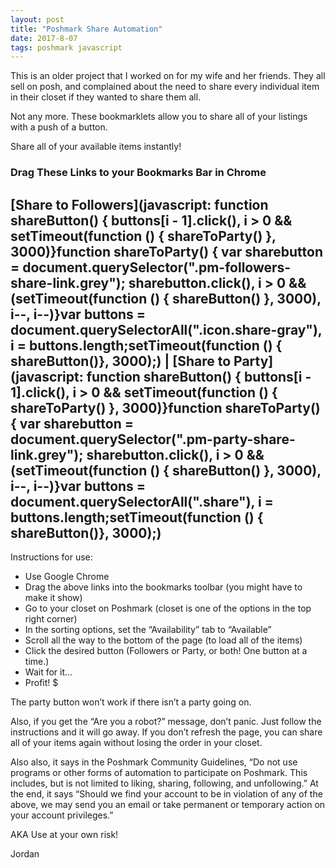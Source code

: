 ```yaml
---
layout: post
title: "Poshmark Share Automation"
date: 2017-8-07
tags: poshmark javascript
---
```


This is an older project that I worked on for my wife and her friends. They all sell on posh, and complained about the need to share every individual item in their closet if they wanted to share them all.

Not any more. These bookmarklets allow you to share all of your listings with a push of a button.

Share all of your available items instantly!

### Drag These Links to your Bookmarks Bar in Chrome
## [Share to Followers](javascript: function shareButton() {    buttons[i - 1].click(), i > 0 && setTimeout(function () {        shareToParty()    }, 3000)}function shareToParty() {    var sharebutton = document.querySelector(".pm-followers-share-link.grey");    sharebutton.click(), i > 0 && (setTimeout(function () {        shareButton()    }, 3000), i--, i--)}var buttons = document.querySelectorAll(".icon.share-gray"),    i = buttons.length;setTimeout(function () {    shareButton()}, 3000);) | [Share to Party](javascript: function shareButton() {    buttons[i - 1].click(), i > 0 && setTimeout(function () {        shareToParty()    }, 3000)}function shareToParty() {    var sharebutton = document.querySelector(".pm-party-share-link.grey");    sharebutton.click(), i > 0 && (setTimeout(function () {        shareButton()    }, 3000), i--, i--)}var buttons = document.querySelectorAll(".share"),    i = buttons.length;setTimeout(function () {    shareButton()}, 3000);)

Instructions for use:
* Use Google Chrome
* Drag the above links into the bookmarks toolbar (you might have to make it show)
* Go to your closet on Poshmark (closet is one of the options in the top right corner)
* In the sorting options, set the “Availability” tab to “Available”
* Scroll all the way to the bottom of the page (to load all of the items)
* Click the desired button (Followers or Party, or both! One button at a time.)
* Wait for it…
* Profit! $

The party button won’t work if there isn’t a party going on.

Also, if you get the “Are you a robot?” message, don’t panic. Just follow the instructions and it will go away. If you don’t refresh the page, you can share all of your items again without losing the order in your closet.

Also also, it says in the Poshmark Community Guidelines, “Do not use programs or other forms of automation to participate on Poshmark. This includes, but is not limited to liking, sharing, following, and unfollowing.” At the end, it says “Should we find your account to be in violation of any of the above, we may send you an email or take permanent or temporary action on your account privileges.”

AKA Use at your own risk!

Jordan

